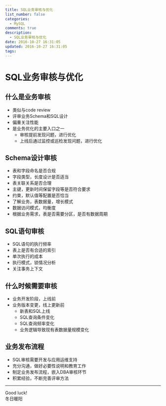 ```yaml
---
title: SQL业务审核与优化
list_number: false
categories:
  - MySQL
comments: true
description:
  - SQL业务审核与优化
date: 2016-10-27 16:31:05
updated: 2016-10-27 16:31:05
tags:
---
```


# SQL业务审核与优化

## 什么是业务审核
- 类似与code review
- 评审业务Schema和SQL设计
- 偏重关注性能
- 是业务优化的主要入口之一
  - 审核提前发现问题，进行优化
  - 上线后通过监控或巡检发现问题，进行优化


## Schema设计审核
- 表和字段命名是否合规
- 字段类型，长度设计是否适当
- 表关联关系是否合理
- 主键，更新时间保留字段等是否符合要求
- 约束，默认值等配置是否恰当
- 了解业务，表数据量，增长模式
- 数据访问模式，均衡度
- 根据业务需求，表是否需要分区，是否有数据周期

## SQL语句审核
- SQL语句的执行频率
- 表上是否有合适的索引
- 单次执行的成本
- 执行模式，锁情况分析
- 关注事务上下文

## 什么时候需要审核
- 业务开发阶段，上线前
- 业务版本变更，线上更新前
  - 新表和SQL上线
  - SQL查询条件变化
  - SQL查询频率变化
  - 业务逻辑导致现有表数据量规模变化

## 业务发布流程
  - SQL审核需要开发与应用运维支持
  - 充分沟通，做好必要性说明和教育工作
  - 制定业务发布流程，嵌入DBA审核环节
  - 积累经验，不断完善评审方法




----
Good luck!  
冬日暖阳
